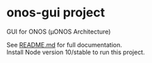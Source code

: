<!--
SPDX-FileCopyrightText: 2020-present Open Networking Foundation <info@opennetworking.org>

SPDX-License-Identifier: Apache-2.0
-->

# onos-gui project
GUI for ONOS (µONOS Architecture)

See [README.md](docs/README.md) for full documentation.<br/>
Install Node version 10/stable to run this project.
